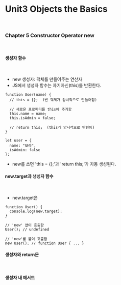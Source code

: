 # Unit3 Objects the Basics
<br>

### Chapter 5 Constructor Operator new
<br>

#### 생성자 함수
<br>

- new 생성자: 객체를 만들어주는 연산자
- JS에서 생성자 함수는 자기자신(this)를 반환한다.
```
function User(name) {
  // this = {};  (빈 객체가 암시적으로 만들어짐)

  // 새로운 프로퍼티를 this에 추가함
  this.name = name;
  this.isAdmin = false;

  // return this;  (this가 암시적으로 반환됨)
}

let user = {
  name: "보라",
  isAdmin: false
};
```
- new를 쓰면 'this = {};'과 'return this;'가 자동 생성된다.
#### new.target과 생성자 함수
<br>

- new.target은 
```
function User() {
  console.log(new.target);
}

// 'new' 없이 호출함
User(); // undefined

// 'new'를 붙여 호출함
new User(); // function User { ... }
```

#### 생성자와 return문
<br>

#### 생성자 내 메서드
<br>
